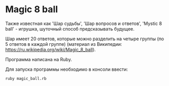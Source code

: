 # Magic 8 ball
Также известная как 'Шар судьбы', 'Шар вопросов и ответов', 'Mystic 8 ball' - игрушка, шуточный способ предсказывать будущее.

Шар имеет 20 ответов, которые можно разделить на четыре группы (по 5 ответов в каждой группе) (материал из Википедии: https://ru.wikipedia.org/wiki/Magic_8_ball).

Программа написана на Ruby.

Для запуска программы необходимо в консоли ввести:
```
ruby magic_ball.rb
```
